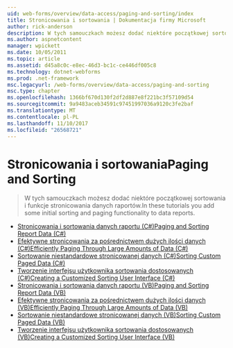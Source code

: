 ```yaml
---
uid: web-forms/overview/data-access/paging-and-sorting/index
title: Stronicowania i sortowania | Dokumentacja firmy Microsoft
author: rick-anderson
description: W tych samouczkach możesz dodać niektóre początkowej sortowania i funkcje stronicowania danych raportów.
ms.author: aspnetcontent
manager: wpickett
ms.date: 10/05/2011
ms.topic: article
ms.assetid: d45a8c0c-e8ec-46d3-bc1c-ce446df005c8
ms.technology: dotnet-webforms
ms.prod: .net-framework
msc.legacyurl: /web-forms/overview/data-access/paging-and-sorting
msc.type: chapter
ms.openlocfilehash: 1366bf670d130f2df2d887e8f221bc3f57109d54
ms.sourcegitcommit: 9a9483aceb34591c97451997036a9120c3fe2baf
ms.translationtype: MT
ms.contentlocale: pl-PL
ms.lasthandoff: 11/10/2017
ms.locfileid: "26568721"
---
```

<a name="paging-and-sorting"></a><span data-ttu-id="6d112-103">Stronicowania i sortowania</span><span class="sxs-lookup"><span data-stu-id="6d112-103">Paging and Sorting</span></span>
====================
> <span data-ttu-id="6d112-104">W tych samouczkach możesz dodać niektóre początkowej sortowania i funkcje stronicowania danych raportów.</span><span class="sxs-lookup"><span data-stu-id="6d112-104">In these tutorials you add some initial sorting and paging functionality to data reports.</span></span>


- [<span data-ttu-id="6d112-105">Stronicowania i sortowania danych raportu (C#)</span><span class="sxs-lookup"><span data-stu-id="6d112-105">Paging and Sorting Report Data (C#)</span></span>](paging-and-sorting-report-data-cs.md)
- [<span data-ttu-id="6d112-106">Efektywne stronicowania za pośrednictwem dużych ilości danych (C#)</span><span class="sxs-lookup"><span data-stu-id="6d112-106">Efficiently Paging Through Large Amounts of Data (C#)</span></span>](efficiently-paging-through-large-amounts-of-data-cs.md)
- [<span data-ttu-id="6d112-107">Sortowanie niestandardowe stronicowanej danych (C#)</span><span class="sxs-lookup"><span data-stu-id="6d112-107">Sorting Custom Paged Data (C#)</span></span>](sorting-custom-paged-data-cs.md)
- [<span data-ttu-id="6d112-108">Tworzenie interfejsu użytkownika sortowania dostosowanych (C#)</span><span class="sxs-lookup"><span data-stu-id="6d112-108">Creating a Customized Sorting User Interface (C#)</span></span>](creating-a-customized-sorting-user-interface-cs.md)
- [<span data-ttu-id="6d112-109">Stronicowania i sortowania danych raportu (VB)</span><span class="sxs-lookup"><span data-stu-id="6d112-109">Paging and Sorting Report Data (VB)</span></span>](paging-and-sorting-report-data-vb.md)
- [<span data-ttu-id="6d112-110">Efektywne stronicowania za pośrednictwem dużych ilości danych (VB)</span><span class="sxs-lookup"><span data-stu-id="6d112-110">Efficiently Paging Through Large Amounts of Data (VB)</span></span>](efficiently-paging-through-large-amounts-of-data-vb.md)
- [<span data-ttu-id="6d112-111">Sortowanie niestandardowe stronicowanej danych (VB)</span><span class="sxs-lookup"><span data-stu-id="6d112-111">Sorting Custom Paged Data (VB)</span></span>](sorting-custom-paged-data-vb.md)
- [<span data-ttu-id="6d112-112">Tworzenie interfejsu użytkownika sortowania dostosowanych (VB)</span><span class="sxs-lookup"><span data-stu-id="6d112-112">Creating a Customized Sorting User Interface (VB)</span></span>](creating-a-customized-sorting-user-interface-vb.md)
